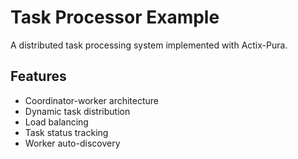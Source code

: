 # Task Processor Example
A distributed task processing system implemented with Actix-Pura.

## Features

* Coordinator-worker architecture
* Dynamic task distribution
* Load balancing
* Task status tracking
* Worker auto-discovery
